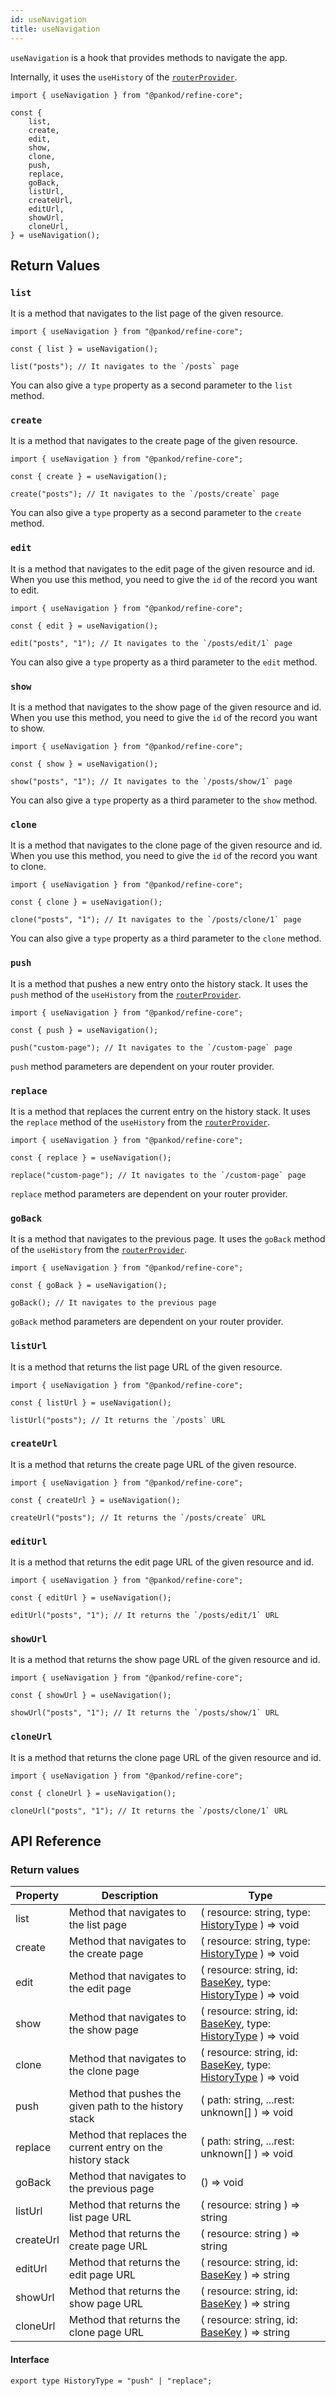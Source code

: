 ```yaml
---
id: useNavigation
title: useNavigation
---
```


`useNavigation` is a hook that provides methods to navigate the app.

Internally, it uses the `useHistory` of the [`routerProvider`][routerprovider].

```tsx
import { useNavigation } from "@pankod/refine-core";

const {
    list,
    create,
    edit,
    show,
    clone,
    push,
    replace,
    goBack,
    listUrl,
    createUrl,
    editUrl,
    showUrl,
    cloneUrl,
} = useNavigation();
```

## Return Values

### `list`

It is a method that navigates to the list page of the given resource.

```tsx
import { useNavigation } from "@pankod/refine-core";

const { list } = useNavigation();

list("posts"); // It navigates to the `/posts` page
```

You can also give a `type` property as a second parameter to the `list` method.

### `create`

It is a method that navigates to the create page of the given resource.

```tsx
import { useNavigation } from "@pankod/refine-core";

const { create } = useNavigation();

create("posts"); // It navigates to the `/posts/create` page
```

You can also give a `type` property as a second parameter to the `create` method.

### `edit`

It is a method that navigates to the edit page of the given resource and id. When you use this method, you need to give the `id` of the record you want to edit.

```tsx
import { useNavigation } from "@pankod/refine-core";

const { edit } = useNavigation();

edit("posts", "1"); // It navigates to the `/posts/edit/1` page
```

You can also give a `type` property as a third parameter to the `edit` method.

### `show`

It is a method that navigates to the show page of the given resource and id. When you use this method, you need to give the `id` of the record you want to show.

```tsx
import { useNavigation } from "@pankod/refine-core";

const { show } = useNavigation();

show("posts", "1"); // It navigates to the `/posts/show/1` page
```

You can also give a `type` property as a third parameter to the `show` method.

### `clone`

It is a method that navigates to the clone page of the given resource and id. When you use this method, you need to give the `id` of the record you want to clone.

```tsx
import { useNavigation } from "@pankod/refine-core";

const { clone } = useNavigation();

clone("posts", "1"); // It navigates to the `/posts/clone/1` page
```

You can also give a `type` property as a third parameter to the `clone` method.

### `push`

It is a method that pushes a new entry onto the history stack. It uses the `push` method of the `useHistory` from the [`routerProvider`][routerprovider].

```tsx
import { useNavigation } from "@pankod/refine-core";

const { push } = useNavigation();

push("custom-page"); // It navigates to the `/custom-page` page
```

`push` method parameters are dependent on your router provider.

### `replace`

It is a method that replaces the current entry on the history stack. It uses the `replace` method of the `useHistory` from the [`routerProvider`][routerprovider].

```tsx
import { useNavigation } from "@pankod/refine-core";

const { replace } = useNavigation();

replace("custom-page"); // It navigates to the `/custom-page` page
```

`replace` method parameters are dependent on your router provider.

### `goBack`

It is a method that navigates to the previous page. It uses the `goBack` method of the `useHistory` from the [`routerProvider`][routerprovider].

```tsx
import { useNavigation } from "@pankod/refine-core";

const { goBack } = useNavigation();

goBack(); // It navigates to the previous page
```

`goBack` method parameters are dependent on your router provider.

### `listUrl`

It is a method that returns the list page URL of the given resource.

```tsx
import { useNavigation } from "@pankod/refine-core";

const { listUrl } = useNavigation();

listUrl("posts"); // It returns the `/posts` URL
```

### `createUrl`

It is a method that returns the create page URL of the given resource.

```tsx
import { useNavigation } from "@pankod/refine-core";

const { createUrl } = useNavigation();

createUrl("posts"); // It returns the `/posts/create` URL
```

### `editUrl`

It is a method that returns the edit page URL of the given resource and id.

```tsx
import { useNavigation } from "@pankod/refine-core";

const { editUrl } = useNavigation();

editUrl("posts", "1"); // It returns the `/posts/edit/1` URL
```

### `showUrl`

It is a method that returns the show page URL of the given resource and id.

```tsx
import { useNavigation } from "@pankod/refine-core";

const { showUrl } = useNavigation();

showUrl("posts", "1"); // It returns the `/posts/show/1` URL
```

### `cloneUrl`

It is a method that returns the clone page URL of the given resource and id.

```tsx
import { useNavigation } from "@pankod/refine-core";

const { cloneUrl } = useNavigation();

cloneUrl("posts", "1"); // It returns the `/posts/clone/1` URL
```

## API Reference

### Return values

| Property  | Description                                                 | Type                                                                                  |
| --------- | ----------------------------------------------------------- | ------------------------------------------------------------------------------------- |
| list      | Method that navigates to the list page                      | ( resource: string, type: [HistoryType](#interface) ) => void                         |
| create    | Method that navigates to the create page                    | ( resource: string, type: [HistoryType](#interface) ) => void                         |
| edit      | Method that navigates to the edit page                      | ( resource: string, id: [BaseKey][basekey], type: [HistoryType](#interface) ) => void |
| show      | Method that navigates to the show page                      | ( resource: string, id: [BaseKey][basekey], type: [HistoryType](#interface) ) => void |
| clone     | Method that navigates to the clone page                     | ( resource: string, id: [BaseKey][basekey], type: [HistoryType](#interface) ) => void |
| push      | Method that pushes the given path to the history stack      | ( path: string, ...rest: unknown[] ) => void                                          |
| replace   | Method that replaces the current entry on the history stack | ( path: string, ...rest: unknown[] ) => void                                          |
| goBack    | Method that navigates to the previous page                  | () => void                                                                            |
| listUrl   | Method that returns the list page URL                       | ( resource: string ) => string                                                        |
| createUrl | Method that returns the create page URL                     | ( resource: string ) => string                                                        |
| editUrl   | Method that returns the edit page URL                       | ( resource: string, id: [BaseKey][basekey] ) => string                                |
| showUrl   | Method that returns the show page URL                       | ( resource: string, id: [BaseKey][basekey] ) => string                                |
| cloneUrl  | Method that returns the clone page URL                      | ( resource: string, id: [BaseKey][basekey] ) => string                                |

#### Interface

```tsx title="History Type"
export type HistoryType = "push" | "replace";
```

[routerprovider]: /api-reference/core/providers/router-provider.md
[basekey]: /api-reference/core/interfaces.md#basekey
